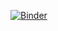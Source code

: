 [![Binder](https://mybinder.org/badge_logo.svg)](https://mybinder.org/v2/gh/HepaxCodex/Jupyter/HEAD)